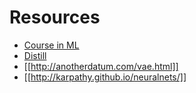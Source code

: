 # Resources 

- [Course in ML](http://ciml.info)
- [Distill](https://distill.pub)
- [[http://anotherdatum.com/vae.html]]
- [[http://karpathy.github.io/neuralnets/]]